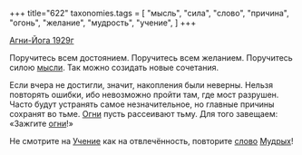 +++
title="622"
taxonomies.tags = [
 "мысль",
 "сила",
 "слово",
 "причина",
 "огонь",
 "желание",
 "мудрость",
 "учение",
]
+++

[Агни-Йога 1929г](/agni/1929)

Поручитесь всем достоянием. Поручитесь всем желанием. Поручитесь силою [мысли](/tags/мысль). Так можно созидать новые сочетания.   

Если вчера не достигли, значит, накопления были неверны. Нельзя повторять ошибки, ибо невозможно пройти там, где мост разрушен. Часто будут устранять самое незначительное, но главные причины сохранят во тьме. [Огни](/tags/огонь) пусть рассеивают тьму. Для того завещаем: «Зажгите [огни](/tags/огонь)!»   

Не смотрите на [Учение](/tags/учение) как на отвлечённость, повторите [слово](/tags/слово) [Мудрых](/tags/мудрость)!